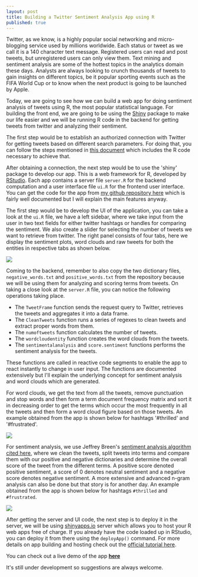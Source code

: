 ```yaml
---
layout: post
title: Building a Twitter Sentiment Analysis App using R
published: true
---
```


Twitter, as we know, is a highly popular social networking and micro-blogging service used by millions worldwide. Each status or tweet as we call it is a 140 character text message. Registered users can read and post tweets, but unregistered users can only view them. Text mining and sentiment analysis are some of the hottest topics in the analytics domain these days. Analysts are always looking to crunch thousands of tweets to gain insights on different topics, be it popular sporting events such as the FIFA World Cup or to know when the next product is going to be launched by Apple.

Today, we are going to see how we can build a web app for doing sentiment analysis of tweets using R, the most popular statistical language. For building the front end, we are going to be using the [Shiny](http://shiny.rstudio.com/) package to make our life easier and we will be running R code in the backend for getting tweets from twitter and analyzing their sentiment. 

The first step would be to establish an authorized connection with Twitter for getting tweets based on different search parameters. For doing that, you can follow the steps mentioned in [this document](http://rpubs.com/dipanzan/twitterAccess) which includes the R code necessary to achieve that.

After obtaining a connection, the next step would be to use the 'shiny' package to develop our app. This is a web framework for R, developed by [RStudio](http://shiny.rstudio.com/). Each app contains a server file `server.R` for the backend computation and a user interface file `ui.R` for the frontend user interface. You can get the code for the app from [my github repository here](https://github.com/dipanjanS/MyShinyApps/tree/master/twitter-analysis) which is fairly well documented but I will explain the main features anyway.

The first step would be to develop the UI of the application, you can take a look at the `ui.R` file, we have a left sidebar, where we take input from the user in two text fields for either twitter hashtags or handles for comparing the sentiment. We also create a slider for selecting the number of tweets we want to retrieve from twitter. The right panel consists of four tabs, here we display the sentiment plots, word clouds and raw tweets for both the entities in respective tabs as shown below.

![](http://i.imgur.com/a9blXo5.png)

Coming to the backend, remember to also copy the two dictionary files, `negative_words.txt` and `positive_words.txt` from the repository because we will be using them for analyzing and scoring terms from tweets. On taking a close look at the `server.R` file, you can notice the following operations taking place.

- The `TweetFrame` function sends the request query to Twitter, retrieves the tweets and aggregates it into a data frame.
- The `CleanTweets` function runs a series of regexes to clean tweets and extract proper words from them.
- The `numoftweets` function calculates the number of tweets.
- The `wordcloudentity` function creates the word clouds from the tweets.
- The `sentimentalanalysis` and `score.sentiment` functions performs the sentiment analysis for the tweets.

These functions are called in reactive code segments to enable the app to react instantly to change in user input. The functions are documented extensively but I'll explain the underlying concept for sentiment analysis and word clouds which are generated. 

For word clouds, we get the text from all the tweets, remove punctuation and stop words and then form a term document frequency matrix and sort it in decreasing order to get the terms which occur the most frequently in all the tweets and then form a word cloud figure based on those tweets. An example obtained from the app is shown below for hashtags '#thrilled' and '#frustrated'.

![](http://i.imgur.com/qYyF1aG.png)

For sentiment analysis, we use Jeffrey Breen's [sentiment analysis algorithm cited here](http://jeffreybreen.wordpress.com/2011/07/04/twitter-text-mining-r-slides/), where we clean the tweets, split tweets into terms and compare them with our positive and negative dictionaries and determine the overall score of the tweet from the different terms. A positive score denoted positive sentiment, a score of 0 denotes neutral sentiment and a negative score denotes negative sentiment. A more extensive and advanced n-gram analysis can also be done but that story is for another day. An example obtained from the app is shown below for hashtags `#thrilled` and `#frustrated`.  

![](http://i.imgur.com/gL1toxK.png)

After getting the server and UI code, the next step is to deploy it in the server, we will be using [shinyapps.io](https://www.shinyapps.io/) server which allows you to host your R web apps free of charge. If you already have the code loaded up in RStudio, you can deploy it from there using the `deployApp()` command. For more details on app building and hosting check out the [official tutorial here](https://github.com/rstudio/shinyapps/blob/master/guide/guide.md). 

You can check out a live demo of the app [**here**](https://dipanjan.shinyapps.io/twitter-analysis/)

It's still under development so suggestions are always welcome.